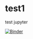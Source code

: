 # test1
test jupyter

[![Binder](https://mybinder.org/badge_logo.svg)](https://mybinder.org/v2/gh/gonzalez-bernard/test1/master?urlpath=%2Fvoila%2Frender%2Ftest1%2Findex.ipynb)
